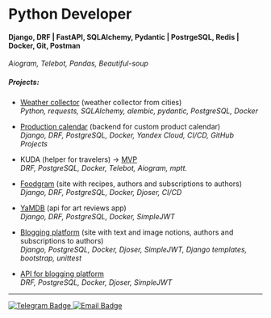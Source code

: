 # Python Developer
#### Django, DRF | FastAPI, SQLAlchemy, Pydantic | PostrgeSQL, Redis | Docker, Git, Postman 
_Aiogram, Telebot, Pandas, Beautiful-soup_

##### Projects:
- [Weather collector] (weather collector from cities)
<br>_Python, requests, SQLAlchemy, alembic, pydantic, PostgreSQL, Docker_

- [Production calendar] (backend for custom product calendar)
<br>_Django, DRF, PostgreSQL, Docker, Yandex Cloud, CI/CD, GitHub Projects_

- KUDA (helper for travelers) -> [MVP]
<br>_DRF, PostgreSQL, Docker, Telebot, Aiogram, mptt._

- [Foodgram] (site with recipes, authors and subscriptions to authors)
<br>_Django, DRF, PostgreSQL, Docker, Djoser, CI/CD_

- [YaMDB] (api for art reviews app)
<br>_Django, DRF, PostgreSQL, Docker, SimpleJWT_

- [Blogging platform] (site with text and image notions, authors and subscriptions to authors)
<br>_Django, PostgreSQL, Docker, Djoser, SimpleJWT, Django templates, bootstrap, unittest_

- [API for blogging platform]
<br>_DRF, PostgreSQL, Docker, Djoser, SimpleJWT_


---

<div id="header" align="left">
  <div id="badges">
    <a href="https://t.me/annsjaw">
      <img src="https://img.shields.io/badge/Telegram-blue?style=for-the-badge&logo=telegram&logoColor=white" alt="Telegram Badge"/>
    </a>
    <a href="mailto:annsjaw@gmail.com">
      <img src="https://img.shields.io/badge/email-red?style=for-the-badge&logo=gmail&logoColor=white" alt="Email Badge"/>
    </a>
  </div>
</div>



[//]: #
   
   [Weather collector]: <https://github.com/Annsjaw/weather-collector>
   [Production calendar]: <https://github.com/AcceleratorYandexPracticum/calendar/tree/backend>
   [MVP]: <https://t.me/botkudabot>
   [Foodgram]: <https://github.com/Annsjaw/foodgram-project-react>
   [YaMDB]: <https://github.com/Tozix/api_yamdb>
   [Blogging platform]: <https://github.com/Annsjaw/yatube_project>
   [API for blogging platform]: <https://github.com/Annsjaw/api_for_yatube>
